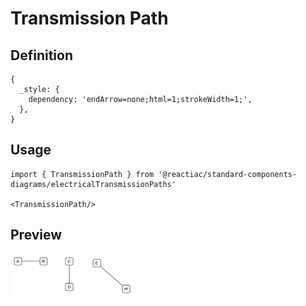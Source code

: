# Transmission Path

## Definition

```
{
  _style: { 
    dependency: 'endArrow=none;html=1;strokeWidth=1;',
  },
}
```

## Usage

```
import { TransmissionPath } from '@reactiac/standard-components-diagrams/electricalTransmissionPaths'

<TransmissionPath/>
```

## Preview

<img src="./transmission-path.png" width="200"/>
